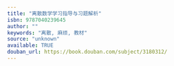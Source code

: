 ```yaml
---
title: "离散数学学习指导与习题解析"
isbn: 9787040239645
author: ""
keywords: "离散, 麻烦, 教材"
source: "unknown"
available: TRUE
douban_url: https://book.douban.com/subject/3180312/
---
```


